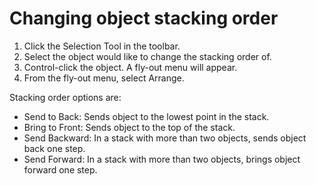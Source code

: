 # Changing object stacking order

1. Click the Selection Tool in the toolbar.
2. Select the object would like to change the stacking order of.
3. Control-click the object. A fly-out menu will appear.
4. From the fly-out menu, select Arrange.

Stacking order options are:

* Send to Back: Sends object to the lowest point in the stack.
* Bring to Front: Sends object to the top of the stack.
* Send Backward: In a stack with more than two objects, sends object back one step.
* Send Forward: In a stack with more than two objects, brings object forward one step.



